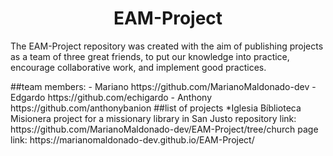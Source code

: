 <h1 align="center"> EAM-Project </h1>
<p>The EAM-Project repository was created with the aim of publishing projects as a team of three great friends, to put our knowledge into practice, encourage collaborative work, and implement good practices.<p>
##team members:
- Mariano https://github.com/MarianoMaldonado-dev
- Edgardo https://github.com/echigardo
- Anthony https://github.com/anthonybanion
##list of projects
*Iglesia Bíblioteca Misionera
project for a missionary library in San Justo
repository link: https://github.com/MarianoMaldonado-dev/EAM-Project/tree/church
page link: https://marianomaldonado-dev.github.io/EAM-Project/
